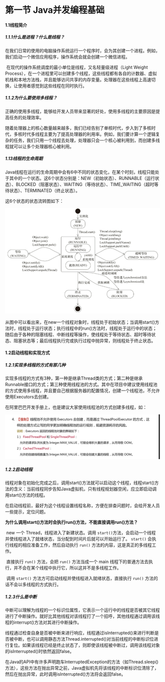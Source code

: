# 第一节 Java并发编程基础

#### 1.1线程简介

##### 1.1.1什么是进程？什么是线程？

​		在我们日常的使用的电脑操作系统运行一个程序时，会为其创建一个进程。例如，我们启动一个微信应用程序，操作系统会就会创建一个微信进程。

​		在现代的操作系统调度的最小单位是线程，又名轻量级进程（Light Weight Process），在一个进程里可以创建多个线程，这些线程都有各自的计数器、虚拟机栈和本地方法栈，并且能够访问共享的内存变量。处理器在这些线程上高速切换，让使用者感觉到这些线程在同时执行。

##### 1.1.2为什么要使用多线程？

​		正确的使用多线程，能够给开发人员带来显著的好处，使用多线程的主要原因是提高任务的处理效率。

​		随着处理器上的核心数量越来越多，我们已经告别了单核时代，步入到了多核时代，多核时代多线程主要为了提高处理器的利用率。例如，我们要计算一个逻辑复杂的任务，我们只用一个线程去处理，处理器只会一个核心被利用到，而创建多线程就可以让多个处理器核心被利用。

##### 1.13线程的生命周期

​		Java线程在运行的生命周期中会有6中不同的状态变化，在某个时刻，线程只能处于其中的一个状态。这6个状态分别是：NEW（初始状态）、RUNNABLE（运行状态）、BLOCKED（阻塞状态）、WAITING（等待状态）、TIME_WAITING（超时等待状态）、TERMINATED（终止状态）。



这6个状态的状态流转图如下：

![img](../image/线程生命周期图.png)



​			从图中可以看出来，在new一个线程对象时，线程处于初始状态；当调用start()方法时，线程处于运行状态；执行线程中的run()方法时，线程处于运行中的状态；随后由于各种的阻塞线程、中断线程等操作，使线程处于等待状态、超时等待状态、阻塞状态等；最后线程执行完或执行过程中抛异常，则线程处于终止状态。

#### 1.2启动线程和实现方式

##### 1.2.1实现多线程的方式有那几种

​		实现多线程的方式有3种，第一种是继承Thread类的方式；第二种是继承Runnable接口的方式；第三种使用线程池的方式。其中在项目中建议使用线程池的方式使用多线程，并且要自己根据服务器的配置情况，创建一个线程池，不允许使用Executors去创建。

​		在阿里巴巴开发手册上，也是建议大家使用线程池的方式创建多线程，如：

![线程池约束](../image/线程池约束.png)

##### 1.2.2启动线程

​		线程对象在初始化完成之后，调用start()方法就可以启动这个线程，线程start()方法的含义：当前线程同步告知Java虚拟机，只有线程规划器空闲，应立即启动调用start()方法的线程。

​		在启动线程前，最好为这个线程设置线程名称，方便在排查问题时，会给开发人员一些提示，定位问题。

**为什么调用start()方法时会执行run()方法，不能直接调用run()方法？**

​		new 一个 Thread，线程进入了新建状态。调用 `start()`方法，会启动一个线程并使线程进入了就绪状态，当分配到时间片后就可以开始运行了。 `start()` 会执行线程的相应准备工作，然后自动执行 `run()` 方法的内容，这是真正的多线程工作。

​		直接执行 `run()` 方法，会把 `run()` 方法当成一个 main 线程下的普通方法去执行，并不会在某个线程中执行它，所以这并不是多线程工作。

​		调用 `start()` 方法方可启动线程并使线程进入就绪状态，直接执行 `run()` 方法的话不会以多线程的方式执行。

##### 1.2.3什么是中断

​		中断可以理解为线程的一个标识位属性，它表示一个运行中的线程是否被其它线程进行了中断操作。就好比其他线程对该线程打了一个招呼，其他线程通过调用该线程的interrupt()方法对其进行中断操作。

​		线程通过检查自身是否被中断来进行响应，线程通过isInterrupted()来进行判断是否被中断，也可以调用静态方法Thread.interrupted()对当前线程的中断标识位进行复位。如果该线程已经是终止状态了，则即使该线程被中断过，调用该线程对象的isInterrupted()时依然返回false。

​		在Java的API中有许多声明跑车InterruptedException的方法（如Thread.sleep()方法），这些方法在抛出异常之前，Java虚拟机先将该线程的中断标识位清除了，然后在抛出异常，此时调用isInterrupted()方法将会返回false。